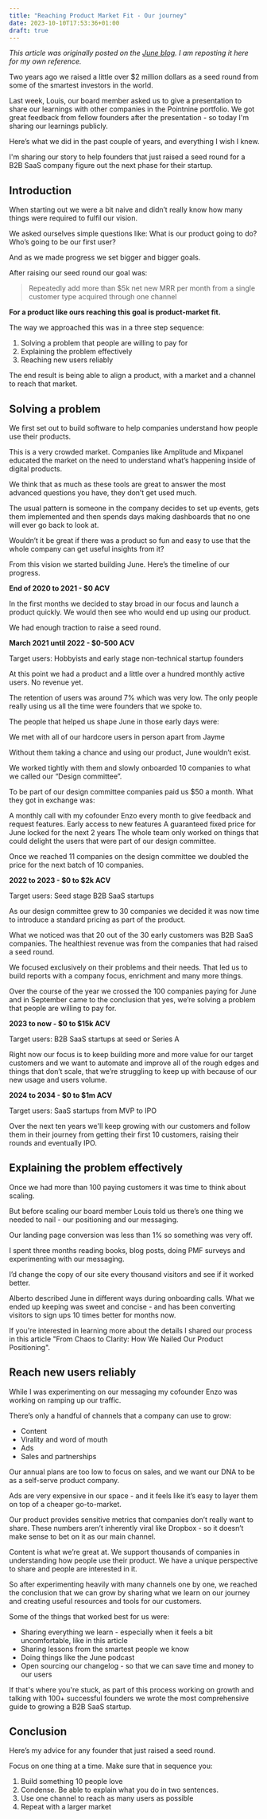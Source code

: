 ```yaml
---
title: "Reaching Product Market Fit - Our journey"
date: 2023-10-10T17:53:36+01:00
draft: true
---
```


_This article was originally posted on the [June blog](https://www.june.so/blog/reaching-product-market-fit). I am reposting it here for my own reference._

Two years ago we raised a little over $2 million dollars as a seed round from some of the smartest investors in the world.

Last week, Louis, our board member asked us to give a presentation to share our learnings with other companies in the Pointnine portfolio. We got great feedback from fellow founders after the presentation - so today I'm sharing our learnings publicly.

Here’s what we did in the past couple of years, and everything I wish I knew.

I'm sharing our story to help founders that just raised a seed round for a B2B SaaS company figure out the next phase for their startup.

## Introduction

When starting out we were a bit naive and didn’t really know how many things were required to fulfil our vision.

We asked ourselves simple questions like: What is our product going to do? Who’s going to be our first user?

And as we made progress we set bigger and bigger goals.

After raising our seed round our goal was:

> Repeatedly add more than $5k net new MRR per month from a single customer type acquired through one channel

**For a product like ours reaching this goal is product-market fit.**

The way we approached this was in a three step sequence:

1. Solving a problem that people are willing to pay for
2. Explaining the problem effectively
3. Reaching new users reliably

The end result is being able to align a product, with a market and a channel to reach that market.

## Solving a problem

We first set out to build software to help companies understand how people use their products.

This is a very crowded market. Companies like Amplitude and Mixpanel educated the market on the need to understand what’s happening inside of digital products.

We think that as much as these tools are great to answer the most advanced questions you have, they don’t get used much.

The usual pattern is someone in the company decides to set up events, gets them implemented and then spends days making dashboards that no one will ever go back to look at.

Wouldn’t it be great if there was a product so fun and easy to use that the whole company can get useful insights from it?

From this vision we started building June. Here’s the timeline of our progress.

**End of 2020 to 2021 - $0 ACV**

In the first months we decided to stay broad in our focus and launch a product quickly. We would then see who would end up using our product.

We had enough traction to raise a seed round.

**March 2021 until 2022 - $0-500 ACV**

Target users: Hobbyists and early stage non-technical startup founders

At this point we had a product and a little over a hundred monthly active users. No revenue yet.

The retention of users was around 7% which was very low. The only people really using us all the time were founders that we spoke to.

The people that helped us shape June in those early days were:

We met with all of our hardcore users in person apart from Jayme

Without them taking a chance and using our product, June wouldn’t exist.

We worked tightly with them and slowly onboarded 10 companies to what we called our “Design committee”.

To be part of our design committee companies paid us $50 a month. What they got in exchange was:

A monthly call with my cofounder Enzo every month to give feedback and request features.
Early access to new features
A guaranteed fixed price for June locked for the next 2 years
The whole team only worked on things that could delight the users that were part of our design committee.

Once we reached 11 companies on the design committee we doubled the price for the next batch of 10 companies.

**2022 to 2023 - $0 to $2k ACV**

Target users: Seed stage B2B SaaS startups

As our design committee grew to 30 companies we decided it was now time to introduce a standard pricing as part of the product.

What we noticed was that 20 out of the 30 early customers was B2B SaaS companies. The healthiest revenue was from the companies that had raised a seed round.

We focused exclusively on their problems and their needs. That led us to build reports with a company focus, enrichment and many more things.

Over the course of the year we crossed the 100 companies paying for June and in September came to the conclusion that yes, we’re solving a problem that people are willing to pay for.

**2023 to now - $0 to $15k ACV**

Target users: B2B SaaS startups at seed or Series A

Right now our focus is to keep building more and more value for our target customers and we want to automate and improve all of the rough edges and things that don’t scale, that we’re struggling to keep up with because of our new usage and users volume.

**2024 to 2034 - $0 to $1m ACV**

Target users: SaaS startups from MVP to IPO

Over the next ten years we'll keep growing with our customers and follow them in their journey from getting their first 10 customers, raising their rounds and eventually IPO.

## Explaining the problem effectively

Once we had more than 100 paying customers it was time to think about scaling.

But before scaling our board member Louis told us there’s one thing we needed to nail - our positioning and our messaging.

Our landing page conversion was less than 1% so something was very off.

I spent three months reading books, blog posts, doing PMF surveys and experimenting with our messaging.

I’d change the copy of our site every thousand visitors and see if it worked better.

Alberto described June in different ways during onboarding calls. What we ended up keeping was sweet and concise - and has been converting visitors to sign ups 10 times better for months now.

If you're interested in learning more about the details I shared our process in this article "From Chaos to Clarity: How We Nailed Our Product Positioning".

## Reach new users reliably

While I was experimenting on our messaging my cofounder Enzo was working on ramping up our traffic.

There’s only a handful of channels that a company can use to grow:

- Content
- Virality and word of mouth
- Ads
- Sales and partnerships

Our annual plans are too low to focus on sales, and we want our DNA to be as a self-serve product company.

Ads are very expensive in our space - and it feels like it’s easy to layer them on top of a cheaper go-to-market.

Our product provides sensitive metrics that companies don’t really want to share. These numbers aren’t inherently viral like Dropbox - so it doesn’t make sense to bet on it as our main channel.

Content is what we’re great at. We support thousands of companies in understanding how people use their product. We have a unique perspective to share and people are interested in it.

So after experimenting heavily with many channels one by one, we reached the conclusion that we can grow by sharing what we learn on our journey and creating useful resources and tools for our customers.

Some of the things that worked best for us were:

- Sharing everything we learn - especially when it feels a bit uncomfortable, like in this article
- Sharing lessons from the smartest people we know
- Doing things like the June podcast
- Open sourcing our changelog - so that we can save time and money to our users

If that's where you're stuck, as part of this process working on growth and talking with 100+ successful founders we wrote the most comprehensive guide to growing a B2B SaaS startup.

## Conclusion

Here’s my advice for any founder that just raised a seed round.

Focus on one thing at a time. Make sure that in sequence you:

1. Build something 10 people love
2. Condense. Be able to explain what you do in two sentences.
3. Use one channel to reach as many users as possible
4. Repeat with a larger market
